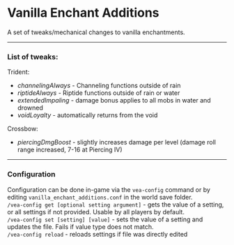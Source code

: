 # Vanilla Enchant Additions
A set of tweaks/mechanical changes to vanilla enchantments.
___
### List of tweaks:<br>
Trident:
- *channelingAlways* - Channeling functions outside of rain
- *riptideAlways* - Riptide functions outside of rain or water
- *extendedImpaling* - damage bonus applies to all mobs in water and drowned
- *voidLoyalty* - automatically returns from the void

Crossbow:
- *piercingDmgBoost* - slightly increases damage per level (damage roll range increased, 7-16 at Piercing IV)
___
### Configuration
Configuration can be done in-game via the `vea-config` command or by editing `vanilla_enchant_additions.conf` in the world save folder.</br>
`/vea-config get [optional setting argument]` - gets the value of a setting, or all settings if not provided. Usable by all players by default.</br>
`/vea-config set [setting] [value]` - sets the value of a setting and updates the file. Fails if value type does not match.</br>
`/vea-config reload` - reloads settings if file was directly edited

